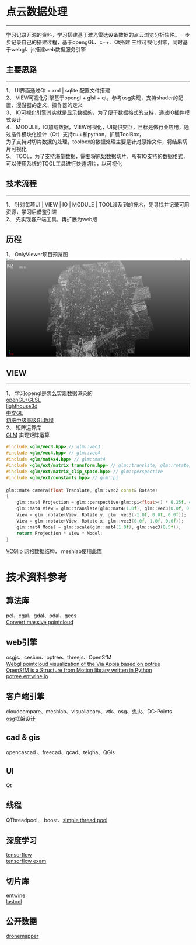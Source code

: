 # 点云数据处理  
--------------
学习记录开源的资料，学习搭建基于激光雷达设备数据的点云浏览分析软件。一步步记录自己的搭建过程，基于opengGL、c++、Qt搭建
三维可视化引擎，同时基于webgl、js搭建web数据服务引擎   
    
## 主要思路
--------------
1、 UI界面通过Qt + xml | sqlite 配置文件搭建  
2、 VIEW可视化引擎基于opengl + glsl + qt，参考osg实现，支持shader的配置、漫游器的定义、操作器的定义  
3、 IO可视化引擎其实就是显示数据的，为了便于数据格式的支持，通过IO插件模式设计   
4、 MODULE，IO加载数据，VIEW可视化，UI提供交互，目标是做行业应用，通过插件模块化设计（Qt）支持c++和python，扩展ToolBox，  
    为了支持对切片数据的处理，toolbox的数据处理主要是针对原始文件，将结果切片可视化  
5、 TOOL，为了支持海量数据，需要将原始数据切片，所有IO支持的数据格式，可以使用系统的TOOL工具进行快速切片，以可视化

## 技术流程
--------------------
1、 针对每项UI | VIEW | IO | MODULE | TOOL涉及到的技术，先寻找并记录可用资源，学习后借鉴引进  
2、 先实现客户端工具，再扩展为web版

## 历程
1、 OnlyViewer项目预览图   
![分页点云数据展示](screenshot/cloudtile.png)

## VIEW
----------------
1、 学习opengl是怎么实现数据渲染的   
[openGL+GLSL](https://github.com/McNopper/OpenGL)  
[lighthouse3d](http://www.lighthouse3d.com/tutorials/glsl-tutorial/glsl-core-tutorial-index/)  
[中文GL](http://www.noie.name/tutorials/)  
[初级中级高级GL教程](http://www.opengl-tutorial.org/)   
2、 矩阵运算库  
[GLM](https://github.com/g-truc/glm)  实现矩阵运算  
```cpp
#include <glm/vec3.hpp> // glm::vec3
#include <glm/vec4.hpp> // glm::vec4
#include <glm/mat4x4.hpp> // glm::mat4
#include <glm/ext/matrix_transform.hpp> // glm::translate, glm::rotate, glm::scale
#include <glm/ext/matrix_clip_space.hpp> // glm::perspective
#include <glm/ext/constants.hpp> // glm::pi

glm::mat4 camera(float Translate, glm::vec2 const& Rotate)
{
	glm::mat4 Projection = glm::perspective(glm::pi<float>() * 0.25f, 4.0f / 3.0f, 0.1f, 100.f);
	glm::mat4 View = glm::translate(glm::mat4(1.0f), glm::vec3(0.0f, 0.0f, -Translate));
	View = glm::rotate(View, Rotate.y, glm::vec3(-1.0f, 0.0f, 0.0f));
	View = glm::rotate(View, Rotate.x, glm::vec3(0.0f, 1.0f, 0.0f));
	glm::mat4 Model = glm::scale(glm::mat4(1.0f), glm::vec3(0.5f));
	return Projection * View * Model;
}
```
[VCGlib](https://github.com/cnr-isti-vclab/vcglib)  网格数据结构， meshlab使用此库   

# 技术资料参考
## 算法库
pcl、cgal、gdal、pdal、geos    
[Convert massive pointcloud](https://github.com/NLeSC/Massive-PotreeConverter)   
## web引擎 
osgjs、cesium、optree、threejs、OpenSfM   
[Webgl pointcloud visualization of the Via Appia based on potree](https://github.com/NLeSC/PattyVis)  
[OpenSfM is a Structure from Motion library written in Python](https://github.com/mapillary/OpenSfM/blob/master/README.md)  
[potree.entwine.io](https://github.com/connormanning/potree.entwine.io)  
## 客户端引擎
cloudcompare、meshlab、visualiabary、vtk、osg、鬼火、DC-Points    
[osg框架设计](https://stackedboxes.org/2010/05/05/osg-part-2-statesets/)  
## cad & gis 
opencascad 、freecad、qcad、teigha、QGis 
## UI
Qt
## 线程  
QThreadpool、 boost、[simple thread pool](https://github.com/progschj/ThreadPool)  
## 深度学习
[tensorflow](https://github.com/tensorflow/tensorflow)  
[tensorflow exam](https://github.com/hzy46/Deep-Learning-21-Examples)  
## 切片库
[entwine](https://entwine.io/)  
[lastool](https://rapidlasso.com/)  
## 公开数据  
[dronemapper](https://dronemapper.com/sample_data)  


